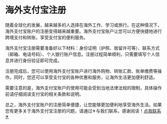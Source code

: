 # 海外支付宝注册

随着全球化的发展，越来越多的人选择在海外工作、学习或旅行。在这种情况下，海外支付宝账户的注册变得越来越重要。海外支付宝账户让您可以方便快捷地进行跨境支付和转账，享受支付宝的便利服务。

海外支付宝注册需要准备好以下材料：身份证明（护照、居留许可等）、联系方式（邮箱、电话号码）、个人银行账户信息。注册过程简单顺利，只需要填写个人信息并进行身份验证即可完成。

注册完成后，您可以使用海外支付宝账户进行海外购物、转账汇款、账单缴费等操作。同时，您还可以享受支付宝的各种优惠和服务，让海外生活更加便利舒适。

需要注意的是，海外支付宝账户的使用可能会受到当地法律法规的限制，具体操作前请仔细阅读支付宝的相关条款和说明。

总之，海外支付宝账户的注册简单便捷，让您能够更加便利地享受海外生活。如果您有更多关于海外支付宝注册的问题，请通过✈与我们联系，感谢阅读！[点我联系✈](https://s.G208.com)